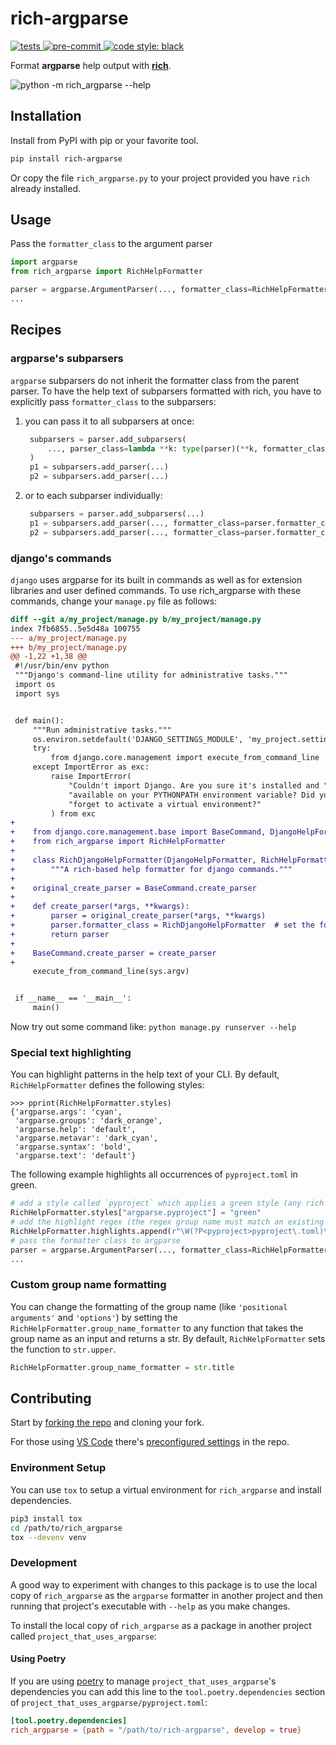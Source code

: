 # rich-argparse
[![tests](https://github.com/hamdanal/rich-argparse/actions/workflows/tests.yml/badge.svg)
](https://github.com/hamdanal/rich-argparse/actions/workflows/tests.yml)
[![pre-commit](https://github.com/hamdanal/rich-argparse/actions/workflows/pre-commit.yml/badge.svg)
](https://github.com/hamdanal/rich-argparse/actions/workflows/pre-commit.yml)
[![code style: black](https://img.shields.io/badge/code%20style-black-000000.svg)
](https://github.com/psf/black)

Format **argparse** help output with [**rich**](https://pypi.org/project/rich).

![python -m rich_argparse --help](
https://user-images.githubusercontent.com/93259987/193126185-6f7cd2dd-4e74-40ea-a194-a5e045a6f7a1.png)


## Installation

Install from PyPI with pip or your favorite tool.

```sh
pip install rich-argparse
```

Or copy the file `rich_argparse.py` to your project provided you have `rich` already installed.

## Usage

Pass the `formatter_class` to the argument parser
```python
import argparse
from rich_argparse import RichHelpFormatter

parser = argparse.ArgumentParser(..., formatter_class=RichHelpFormatter)
...
```

## Recipes

### argparse's subparsers
`argparse` subparsers do not inherit the formatter class from the parent parser. To have the help
text of subparsers formatted with rich, you have to explicitly pass `formatter_class` to the
subparsers:

1. you can pass it to all subparsers at once:
   ```python
    subparsers = parser.add_subparsers(
        ..., parser_class=lambda **k: type(parser)(**k, formatter_class=parser.formatter_class),
    )
    p1 = subparsers.add_parser(...)
    p2 = subparsers.add_parser(...)
   ```
1. or to each subparser individually:
   ```python
    subparsers = parser.add_subparsers(...)
    p1 = subparsers.add_parser(..., formatter_class=parser.formatter_class)
    p2 = subparsers.add_parser(..., formatter_class=parser.formatter_class)
   ```

### django's commands
`django` uses argparse for its built in commands as well as for extension libraries and user
defined commands. To use rich_argparse with these commands, change your `manage.py` file as
follows:

```diff
diff --git a/my_project/manage.py b/my_project/manage.py
index 7fb6855..5e5d48a 100755
--- a/my_project/manage.py
+++ b/my_project/manage.py
@@ -1,22 +1,38 @@
 #!/usr/bin/env python
 """Django's command-line utility for administrative tasks."""
 import os
 import sys


 def main():
     """Run administrative tasks."""
     os.environ.setdefault('DJANGO_SETTINGS_MODULE', 'my_project.settings')
     try:
         from django.core.management import execute_from_command_line
     except ImportError as exc:
         raise ImportError(
             "Couldn't import Django. Are you sure it's installed and "
             "available on your PYTHONPATH environment variable? Did you "
             "forget to activate a virtual environment?"
         ) from exc
+
+    from django.core.management.base import BaseCommand, DjangoHelpFormatter
+    from rich_argparse import RichHelpFormatter
+
+    class RichDjangoHelpFormatter(DjangoHelpFormatter, RichHelpFormatter):  # django first
+        """A rich-based help formatter for django commands."""
+
+    original_create_parser = BaseCommand.create_parser
+
+    def create_parser(*args, **kwargs):
+        parser = original_create_parser(*args, **kwargs)
+        parser.formatter_class = RichDjangoHelpFormatter  # set the formatter_class
+        return parser
+
+    BaseCommand.create_parser = create_parser
+
     execute_from_command_line(sys.argv)


 if __name__ == '__main__':
     main()
```

Now try out some command like: `python manage.py runserver --help`

### Special text highlighting

You can highlight patterns in the help text of your CLI. By default, `RichHelpFormatter` defines
the following styles:
```pycon
>>> pprint(RichHelpFormatter.styles)
{'argparse.args': 'cyan',
 'argparse.groups': 'dark_orange',
 'argparse.help': 'default',
 'argparse.metavar': 'dark_cyan',
 'argparse.syntax': 'bold',
 'argparse.text': 'default'}
```
The following example highlights all occurrences of `pyproject.toml` in green.

```python
# add a style called `pyproject` which applies a green style (any rich style works)
RichHelpFormatter.styles["argparse.pyproject"] = "green"
# add the highlight regex (the regex group name must match an existing style name)
RichHelpFormatter.highlights.append(r"\W(?P<pyproject>pyproject\.toml)\W")
# pass the formatter class to argparse
parser = argparse.ArgumentParser(..., formatter_class=RichHelpFormatter)
...
```

### Custom group name formatting

You can change the formatting of the group name (like `'positional arguments'` and `'options'`) by
setting the `RichHelpFormatter.group_name_formatter` to any function that takes the group name as
an input and returns a str. By default, `RichHelpFormatter` sets the function to `str.upper`.

```python
RichHelpFormatter.group_name_formatter = str.title
```

## Contributing
Start by [forking the repo](https://github.com/hamdanal/rich-argparse/fork) and cloning your fork.

For those using [VS Code](https://code.visualstudio.com/) there's [preconfigured settings](.vscode/) in the repo.


### Environment Setup
You can use `tox` to setup a virtual environment for `rich_argparse` and install dependencies.

```sh
pip3 install tox
cd /path/to/rich_argparse
tox --devenv venv
```

### Development
A good way to experiment with changes to this package is to use the local copy of `rich_argparse` as the `argparse` formatter in another project and then running that project's executable with `--help` as you make changes.

To install the local copy of `rich_argparse` as a package in another project called `project_that_uses_argparse`:

#### Using Poetry
If you are using [poetry](https://python-poetry.org/) to manage `project_that_uses_argparse`'s dependencies you can add this line to the `tool.poetry.dependencies` section of `project_that_uses_argparse/pyproject.toml`:

```toml
[tool.poetry.dependencies]
rich_argparse = {path = "/path/to/rich-argparse", develop = true}
```

